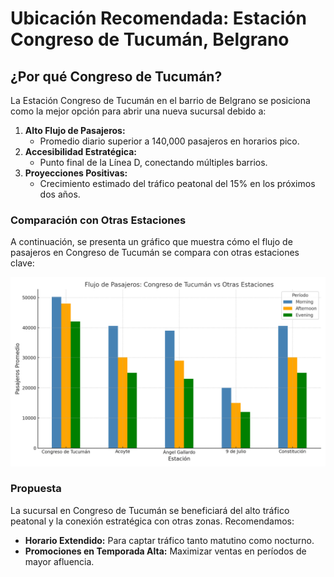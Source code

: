 # Ubicación Recomendada: Estación Congreso de Tucumán, Belgrano

## ¿Por qué Congreso de Tucumán?

La Estación Congreso de Tucumán en el barrio de Belgrano se posiciona como la mejor opción para abrir una nueva sucursal debido a:
1. **Alto Flujo de Pasajeros:**
   - Promedio diario superior a 140,000 pasajeros en horarios pico.
2. **Accesibilidad Estratégica:**
   - Punto final de la Línea D, conectando múltiples barrios.
3. **Proyecciones Positivas:**
   - Crecimiento estimado del tráfico peatonal del 15% en los próximos dos años.

### Comparación con Otras Estaciones

A continuación, se presenta un gráfico que muestra cómo el flujo de pasajeros en Congreso de Tucumán se compara con otras estaciones clave:

![Flujo de Pasajeros: Congreso de Tucumán vs Otras Estaciones](/img/flujo-congreso-vs-otras.png)

### Propuesta

La sucursal en Congreso de Tucumán se beneficiará del alto tráfico peatonal y la conexión estratégica con otras zonas. Recomendamos:
- **Horario Extendido:** Para captar tráfico tanto matutino como nocturno.
- **Promociones en Temporada Alta:** Maximizar ventas en períodos de mayor afluencia.

